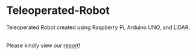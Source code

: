 # Teleoperated-Robot
Teleoperated Robot created using Raspberry Pi, Arduino UNO, and LiDAR. <br/><br/>

Please kindly view our [report](https://drive.google.com/file/d/1LYJHdEjAVk07AYPoSOUapAhh3wwiIwcs/view?usp=sharing)!
